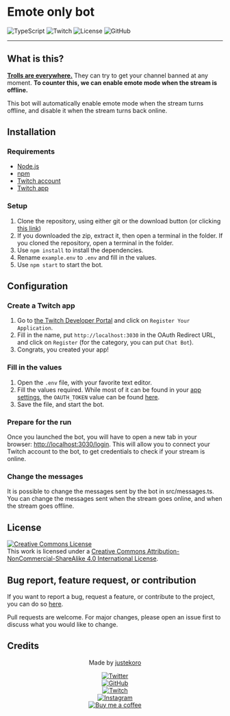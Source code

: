 # Emote only bot
![TypeScript](https://img.shields.io/badge/Made%20with-Typescript-blue)
![Twitch](https://img.shields.io/badge/Using-TMI-blueviolet)
![License](https://img.shields.io/badge/License-MIT-green)
![GitHub](https://img.shields.io/github/last-commit/justekoro/streamer-emoteonly)

---

## What is this?
__[Trolls are everywhere.](https://twitter.com/TaMereLaMouette/status/1573246097761472512)__ They can try to get your channel banned at any moment. **To counter this, we can enable emote mode when the stream is offline.**

This bot will automatically enable emote mode when the stream turns offline, and disable it when the stream turns back online.

## Installation

### Requirements
- [Node.js](https://nodejs.org/en/download/)
- [npm](https://www.npmjs.com/get-npm)
- [Twitch account](https://www.twitch.tv/)
- [Twitch app](https://dev.twitch.tv/console/apps)

### Setup

1. Clone the repository, using either git or the download button (or clicking [this link](https://github.com/justekoro/streamer-emoteonly/archive/refs/heads/master.zip))
2. If you downloaded the zip, extract it, then open a terminal in the folder. If you cloned the repository, open a terminal in the folder.
3. Use `npm install` to install the dependencies.
4. Rename `example.env` to `.env` and fill in the values.
5. Use `npm start` to start the bot.

## Configuration

### Create a Twitch app

1. Go to [the Twitch Developer Portal](https://dev.twitch.tv/console/apps) and click on `Register Your Application`.
2. Fill in the name, put `http://localhost:3030` in the OAuth Redirect URL, and click on `Register` (for the category, you can put `Chat Bot`).
3. Congrats, you created your app!

### Fill in the values

1. Open the `.env` file, with your favorite text editor.
2. Fill the values required. While most of it can be found in your [app settings](https://dev.twitch.tv/console/apps), the `OAUTH_TOKEN` value can be found [here](https://twitchapps.com/tmi/).
3. Save the file, and start the bot.

### Prepare for the run

Once you launched the bot, you will have to open a new tab in your browser: [http://localhost:3030/login](http://localhost:3030/login). This will allow you to connect your Twitch account to the bot, to get credentials to check if your stream is online.

### Change the messages

It is possible to change the messages sent by the bot in src/messages.ts. You can change the messages sent when the stream goes online, and when the stream goes offline.

## License

<a rel="license" href="http://creativecommons.org/licenses/by-nc-sa/4.0/"><img alt="Creative Commons License" style="border-width:0" src="https://i.creativecommons.org/l/by-nc-sa/4.0/88x31.png" /></a><br />This work is licensed under a <a rel="license" href="http://creativecommons.org/licenses/by-nc-sa/4.0/">Creative Commons Attribution-NonCommercial-ShareAlike 4.0 International License</a>.

## Bug report, feature request, or contribution

If you want to report a bug, request a feature, or contribute to the project, you can do so [here](https://github.com/justekoro/streamer-emoteonly/issues/new/).

Pull requests are welcome. For major changes, please open an issue first to discuss what you would like to change.

## Credits

<div align="center">
<p>Made by <a href="https://twitter.com/justekoro">justekoro</a></p>
  <a href="https://twitter.com/justekoro">
    <img src="https://img.shields.io/twitter/follow/justekoro?style=social" alt="Twitter">
  </a>
<br/>
    <a href="https://github.com/justekoro">
    <img src="https://img.shields.io/github/followers/justekoro?style=social" alt="GitHub">
    </a>
<br/>
<a href="https://www.twitch.tv/justekoro">
    <img src="https://img.shields.io/twitch/status/justekoro?style=social" alt="Twitch">
  </a>
<br/>
<a href="https://instagram.com/justekoro">
    <img src="https://img.shields.io/badge/Instagram-justekoro-blue?style=flat&logo=instagram" alt="Instagram">
  </a>
<br/>
<a href="https://buymeacoffee.com/justekoro">
    <img src="https://img.shields.io/badge/Buy%20me%20a%20coffee-justekoro-blue?style=flat&logo=buy-me-a-coffee" alt="Buy me a coffee">
  </a>
</div>
